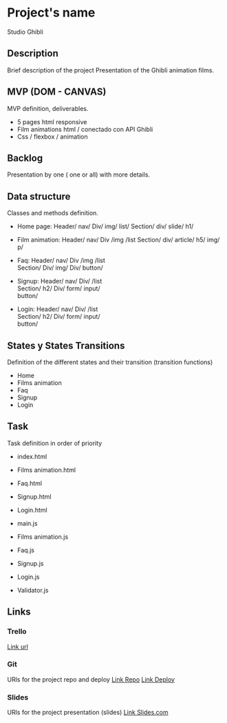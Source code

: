 # Project's name
Studio Ghibli
## Description
Brief description of the project
Presentation of the Ghibli animation films.


## MVP (DOM - CANVAS)
MVP definition, deliverables.
- 5 pages html responsive
- Film animations html / conectado con API Ghibli
- Css / flexbox / animation


## Backlog
Presentation by one ( one or all) with more details.

## Data structure
Classes and methods definition.
- Home page:
    Header/
            nav/
                Div/
                    img/
                    list/ 
    Section/
            div/
                slide/
                h1/

- Film animation:
    Header/
            nav/
                Div
                    /img
                    /list 
    Section/
            div/
                article/
                    h5/
                    img/
                    p/

- Faq:
    Header/
        nav/
            Div
                /img
                /list   
    Section/
            Div/
                img/
            Div/ 
                button/

- Signup:
        Header/
            nav/
                Div/
                /list   
    Section/
            h2/
                Div/
                    form/
                        input/  
                    button/

- Login:
        Header/
            nav/
                Div/
                /list   
    Section/
            h2/
                Div/
                    form/
                        input/  
                    button/                   




## States y States Transitions
Definition of the different states and their transition (transition functions)

- Home
- Films animation
- Faq
- Signup
- Login


## Task
Task definition in order of priority
- index.html 
- Films animation.html
- Faq.html
- Signup.html
- Login.html

- main.js 
- Films animation.js
- Faq.js
- Signup.js
- Login.js
- Validator.js


## Links


### Trello
[Link url](https://trello.com)


### Git
URls for the project repo and deploy
[Link Repo](http://github.com)
[Link Deploy](http://github.com)


### Slides
URls for the project presentation (slides)
[Link Slides.com](http://slides.com)